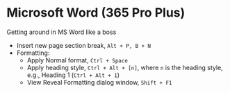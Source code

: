 # Microsoft Word (365 Pro Plus)

Getting around in MS Word like a boss

* Insert new page section break, `Alt + P, B + N`
* Formatting:
  * Apply Normal format, `Ctrl + Space`
  * Apply heading style, `Ctrl + Alt + [n]`, where `n` is the heading style, e.g., Heading 1 (`Ctrl + Alt + 1`)
  * View Reveal Formatting dialog window, `Shift + F1`
